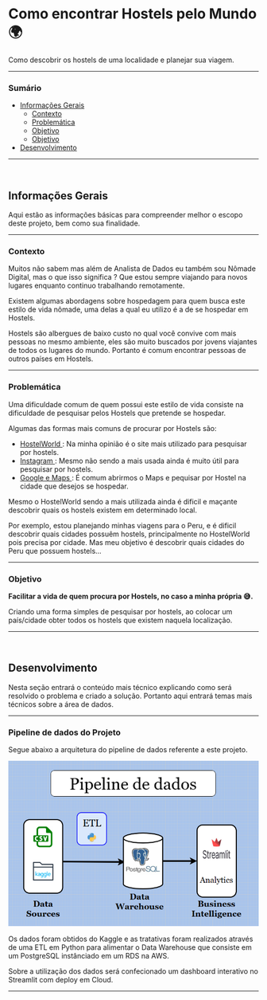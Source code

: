 <h1> Como encontrar Hostels pelo Mundo 🌍</h1>
<p> Como descobrir os hostels de uma localidade e planejar sua viagem.</p>

<hr>

<h3> Sumário </h3>
<ul>
    <li> <a href='info'> Informações Gerais </a>
        <ul>
            <li> <a href='#contexto'> Contexto </a> </li>
            <li> <a href='#problema'> Problemática </a> </li>
            <li> <a href='#objetivo'> Objetivo </a> </li>
            <li> <a href='#objetivo'> Objetivo </a> </li>
        </ul>
    </li>
    <li> <a href='desenvolvimento'> Desenvolvimento </a>
</ul>

<hr>

<br>

<h2 id='info'> Informações Gerais  </h2>
<p>
    Aqui estão as informações básicas para compreender melhor o escopo deste projeto, bem como sua finalidade.
</p>

<hr>

<h3 id='contexto'> Contexto </h3>
<p> 
    Muitos não sabem mas além de Analista de Dados eu também sou Nômade Digital, mas o que isso significa ? Que estou sempre viajando para novos lugares enquanto continuo trabalhando remotamente. 
</p>
<p>
    Existem algumas abordagens sobre hospedagem para quem busca este estilo de vida nômade, uma delas a qual eu utilizo é a de se hospedar em Hostels. 
</p>
<p>
    Hostels são albergues de baixo custo no qual você convive com mais pessoas no mesmo ambiente, eles são muito buscados por jovens viajantes de todos os lugares do mundo. Portanto é comum encontrar pessoas de outros países em Hostels.  
</p>

<hr>

<h3 id = 'problema'> Problemática </h3>

<p>
    Uma dificuldade comum de quem possui este estilo de vida consiste na dificuldade de pesquisar pelos Hostels que pretende se hospedar.
</p>
<p>
    Algumas das formas mais comuns de procurar por Hostels são:
</p>
<ul>
    <li> 
    <a href=''> HostelWorld </a>: Na minha opinião é o site mais utilizado para pesquisar por hostels. 
    </li>
    <li> 
    <a href=''> Instagram </a>: Mesmo não sendo a mais usada ainda é muito útil para pesquisar por hostels.
    </li>
    <li>
    <a href=''> Google e Maps </a>: É comum abrirmos o Maps e pequisar por Hostel na cidade que desejos se hospedar.
    </li>
</ul>
<p>
    Mesmo o HostelWorld sendo a mais utilizada ainda é dificil e maçante descobrir quais os hostels existem em determinado local.
</p>
<p>
    Por exemplo, estou planejando minhas viagens para o Peru, e é dificil descobrir quais cidades possuêm hostels, principalmente no HostelWorld pois precisa por cidade. Mas meu objetivo é descobrir quais cidades do Peru que possuem hostels...
</p>

<hr>

<h3 id = 'objetivo'> Objetivo </h3>
<p>
    <b> Facilitar a vida de quem procura por Hostels, no caso a minha própria 😅.</b>
</p>
<p>
    Criando uma forma simples de pesquisar por hostels, ao colocar um país/cidade obter todos os hostels que existem naquela localização.
</p>

<hr>

<br>

<h2 id='info'> Desenvolvimento  </h2>
<p>
    Nesta seção entrará o conteúdo mais técnico explicando como será resolvido o problema e criado a solução. Portanto aqui entrará temas mais técnicos sobre a área de dados. 
</p>

<hr>

<h3 id='contexto'> Pipeline de dados do Projeto  </h3>
<p>
    Segue abaixo a arquitetura do pipeline de dados referente a este projeto.
</p>
<img src='pipeline.png'>
<p>
    Os dados foram obtidos do Kaggle e as tratativas foram realizados através de uma ETL em Python para alimentar o Data Warehouse que consiste em um PostgreSQL instânciado em um RDS na AWS. 
</p>
<p>
    Sobre a utilização dos dados será confecionado um dashboard interativo no Streamlit com deploy em Cloud.
</p>

<hr>
